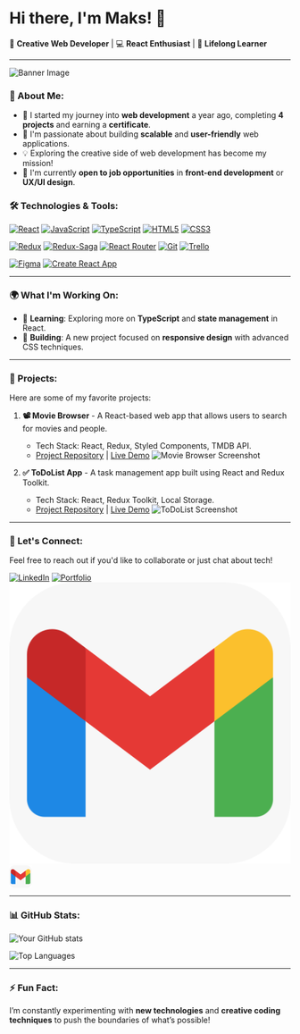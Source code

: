 # Hi there, I'm Maks! 👋

🎨 **Creative Web Developer** | 💻 **React Enthusiast** | 🌱 **Lifelong Learner**

---

![Banner Image](https://your-image-url-here.com) <!-- Optional: Add a custom banner image -->

### 🌟 About Me:
- 🚀 I started my journey into **web development** a year ago, completing **4 projects** and earning a **certificate**.
- 🎯 I'm passionate about building **scalable** and **user-friendly** web applications.
- 💡 Exploring the creative side of web development has become my mission!
- 💼 I'm currently **open to job opportunities** in **front-end development** or **UX/UI design**.

### 🛠️ Technologies & Tools:
<a href="https://reactjs.org/" target="_blank"><img src="https://img.shields.io/badge/-React-61DAFB?style=for-the-badge&logo=react&logoColor=white" alt="React"></a>
<a href="https://www.javascript.com/" target="_blank"><img src="https://img.shields.io/badge/-JavaScript-F7DF1E?style=for-the-badge&logo=javascript&logoColor=black" alt="JavaScript"></a>
<a href="https://www.typescriptlang.org/" target="_blank"><img src="https://img.shields.io/badge/-TypeScript-007ACC?style=for-the-badge&logo=typescript&logoColor=white" alt="TypeScript"></a>
<a href="https://developer.mozilla.org/en-US/docs/Web/HTML" target="_blank"><img src="https://img.shields.io/badge/-HTML5-E34F26?style=for-the-badge&logo=html5&logoColor=white" alt="HTML5"></a>
<a href="https://developer.mozilla.org/en-US/docs/Web/CSS" target="_blank"><img src="https://img.shields.io/badge/-CSS3-1572B6?style=for-the-badge&logo=css3&logoColor=white" alt="CSS3"></a>

<a href="https://redux.js.org/" target="_blank"><img src="https://img.shields.io/badge/-Redux-764ABC?style=for-the-badge&logo=redux&logoColor=white" alt="Redux"></a>
<a href="https://redux-saga.js.org/" target="_blank"><img src="https://img.shields.io/badge/-Redux--Saga-86d46b?style=for-the-badge&logo=redux-saga&logoColor=black" alt="Redux-Saga"></a>
<a href="https://reactrouter.com/" target="_blank"><img src="https://img.shields.io/badge/-React%20Router-CA4245?style=for-the-badge&logo=react-router&logoColor=white" alt="React Router"></a>
<a href="https://git-scm.com/" target="_blank"><img src="https://img.shields.io/badge/-Git-F05032?style=for-the-badge&logo=git&logoColor=white" alt="Git"></a>
<a href="https://trello.com/" target="_blank"><img src="https://img.shields.io/badge/-Trello-0052CC?style=for-the-badge&logo=trello&logoColor=white" alt="Trello"></a>

<a href="https://www.figma.com" target="_blank"><img src="https://img.shields.io/badge/-Figma-F24E1E?style=for-the-badge&logo=figma&logoColor=white" alt="Figma"></a>
<a href="https://create-react-app.dev/" target="_blank"><img src="https://img.shields.io/badge/-Create%20React%20App-09D3AC?style=for-the-badge&logo=create-react-app&logoColor=white" alt="Create React App"></a>

---

### 🌍 What I'm Working On:
- 🌱 **Learning**: Exploring more on **TypeScript** and **state management** in React.
- 🔨 **Building**: A new project focused on **responsive design** with advanced CSS techniques.

---

### 💼 Projects:
Here are some of my favorite projects:

1. **📽️ Movie Browser** - A React-based web app that allows users to search for movies and people. 
   - Tech Stack: React, Redux, Styled Components, TMDB API.
   - [Project Repository](https://github.com/your-username/movie-browser) | [Live Demo](https://your-live-demo-link.com)
   ![Movie Browser Screenshot](https://your-screenshot-url-here.com)

2. **✅ ToDoList App** - A task management app built using React and Redux Toolkit.
   - Tech Stack: React, Redux Toolkit, Local Storage.
   - [Project Repository](https://github.com/your-username/todolist-app) | [Live Demo](https://your-live-demo-link.com)
   ![ToDoList Screenshot](https://your-screenshot-url-here.com)

---

### 💬 Let's Connect:
Feel free to reach out if you'd like to collaborate or just chat about tech!

[![LinkedIn](https://img.shields.io/badge/-LinkedIn-0A66C2?style=for-the-badge&logo=linkedin&logoColor=white)](https://www.linkedin.com/in/your-profile)
[![Portfolio](https://img.shields.io/badge/-Portfolio-24292E?style=for-the-badge&logo=githubpages&logoColor=white)](https://maxfadet.github.io/personal-homepage/)
[![Email](https://raw.githubusercontent.com/tandpfun/skill-icons/65dea6c4eaca7da319e552c09f4cf5a9a8dab2c8/icons/Gmail-Light.svg)](mailto:averybodymax@gmail.com)
<a href="mailto:averybodymax@gmail.com" target="blank"><img align="center" src="https://raw.githubusercontent.com/tandpfun/skill-icons/65dea6c4eaca7da319e552c09f4cf5a9a8dab2c8/icons/Gmail-Light.svg" height="40" /></a>

---

### 📊 GitHub Stats:
![Your GitHub stats](https://github-readme-stats.vercel.app/api?username=maxFadet&show_icons=true&theme=radical)

![Top Languages](https://github-readme-stats.vercel.app/api/top-langs/?username=maxFadet&layout=compact&theme=radical)

---

### ⚡ Fun Fact:
I’m constantly experimenting with **new technologies** and **creative coding techniques** to push the boundaries of what’s possible!
